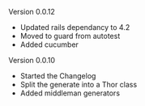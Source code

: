 Version 0.0.12
  - Updated rails dependancy to 4.2
  - Moved to guard from autotest
  - Added cucumber

Version 0.0.10
  - Started the Changelog
  - Split the generate into a Thor class
  - Added middleman generators
  